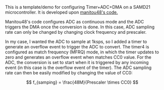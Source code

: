 This is a template/demo for configuring Timer+ADC+DMA on a SAMD21 microcontroller. It is developed upon [manitou48's code.](https://github.com/manitou48/ZERO/blob/master/adcdma.ino)

Manitou48's code configures ADC as continuous mode and the ADC triggers the DMA once the conversion is done. In this case, ADC sampling rate can only be changed by changing clock frequency and prescaler.

In my case, I wanted the ADC to sample at 1ksps, so I added a timer to generate an overflow event to trigger the ADC to convert. The timer4 is configured as match frequency (MFRQ) mode, in which the timer updates to zero and generates an overflow event when matches CC0 value. For the ADC, the conversion is set to start when it is triggered by any incoming event (in this case is the overflow event of the timer). The ADC sampling rate can then be easily modified by changing the value of CC0:

$$
f_{samping} = \frac{48M}{Prescaler \times CC0}
$$
